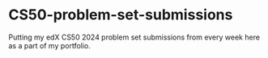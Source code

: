 # CS50-problem-set-submissions

Putting my edX CS50 2024 problem set submissions from every week here as a part of my portfolio.
